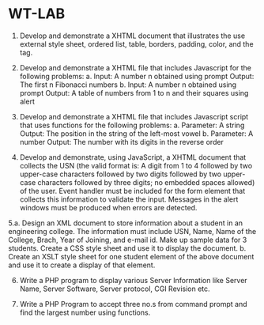 # WT-LAB

1. Develop and demonstrate a XHTML document that illustrates the use external style sheet,
ordered list, table, borders, padding, color, and the <span> tag.
  
2. Develop and demonstrate a XHTML file that includes Javascript for the following problems:
a. Input: A number n obtained using prompt
Output: The first n Fibonacci numbers
b. Input: A number n obtained using prompt
Output: A table of numbers from 1 to n and their squares using alert
  
3. Develop and demonstrate a XHTML file that includes Javascript script that uses functions for the
following problems:
a. Parameter: A string
Output: The position in the string of the left-most vowel
b. Parameter: A number
Output: The number with its digits in the reverse order
  
4. Develop and demonstrate, using JavaScript, a XHTML document that collects the USN (the
valid format is: A digit from 1 to 4 followed by two upper-case characters followed by two digits
followed by two upper-case characters followed by three digits; no embedded spaces allowed) of
the user. Event handler must be included for the form element that collects this information to
validate the input. Messages in the alert windows must be produced when errors are detected.
  
5.a. Design an XML document to store information about a student in an engineering college.
The information must include USN, Name, Name of the College, Brach, Year of Joining, and
e-mail id. Make up sample data for 3 students. Create a CSS style sheet and use it to display
the document.
b. Create an XSLT style sheet for one student element of the above document and use it to
create a display of that element.
  
6. Write a PHP program to display various Server Information like Server Name, Server Software,
Server protocol, CGI Revision etc.
  
7. Write a PHP Program to accept three no.s from command prompt and find the largest number
using functions.
